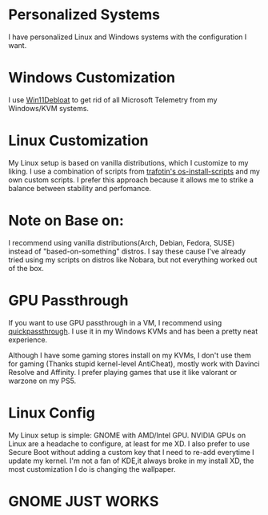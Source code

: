 # Personalized Systems

I have personalized Linux and Windows systems with the configuration I want.

# Windows Customization

I use [Win11Debloat](https://github.com/Raphire/Win11Debloat) to get rid of all Microsoft Telemetry from my Windows/KVM systems.

# Linux Customization

My Linux setup is based on vanilla distributions, which I customize to my liking. I use a combination of scripts from [trafotin's os-install-scripts](https://gitlab.com/trafotin/os-install-scripts) and my own custom scripts. I prefer this approach because it allows me to strike a balance between stability and perfomance.

# Note on Base on:

I recommend using vanilla distributions(Arch, Debian, Fedora, SUSE) instead of "based-on-something" distros. I say these cause I've already tried using my scripts on distros like Nobara, but not everything worked out of the box.

# GPU Passthrough

If you want to use GPU passthrough in a VM, I recommend using [quickpassthrough](https://github.com/HikariKnight/quickpassthrough). I use it in my Windows KVMs and has been a pretty neat experience.

Although I have some gaming stores install on my KVMs, I don't use them for gaming (Thanks stupid kernel-level AntiCheat), mostly work with Davinci Resolve and Affinity. I prefer playing games that use it like valorant or warzone on my PS5.

# Linux Config

My Linux setup is simple: GNOME with AMD/Intel GPU. NVIDIA GPUs on Linux are a headache to configure, at least for me XD. I also prefer to use Secure Boot without adding a custom key that I need to re-add everytime I update my kernel. I'm not a fan of KDE,it always broke in my install XD, the most customization I do is changing the wallpaper.

# GNOME JUST WORKS